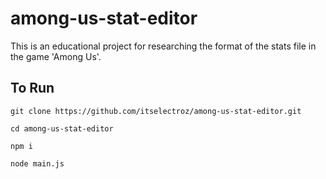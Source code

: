 # among-us-stat-editor

This is an educational project for researching the format of the stats file in the game 'Among Us'.

## To Run
`git clone https://github.com/itselectroz/among-us-stat-editor.git`

`cd among-us-stat-editor`

`npm i`

`node main.js`
